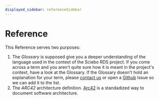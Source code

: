 ```yaml
---
displayed_sidebar: referenceSidebar
---
```


# Reference

This Reference serves two purposes:
1. The *Glossary* is supposed give you a deeper understanding of the language used in the context of the Sciebo RDS project. If you come across a term and you aren't quite sure how it is meant in the project's context, have a look at the Glossary. If the Glossary doesn't hold an explanation for your term, please [contact us]("mailto:sciebo-rds@uni-muenster.de") or open a [Github](https://github.com/Sciebo-RDS/Sciebo-RDS/issues) Issue so we can add it to the list.
2. The *ARC42* architecture definition. [Arc42](https://arc42.org/) is a standadized way to document software architecture.
